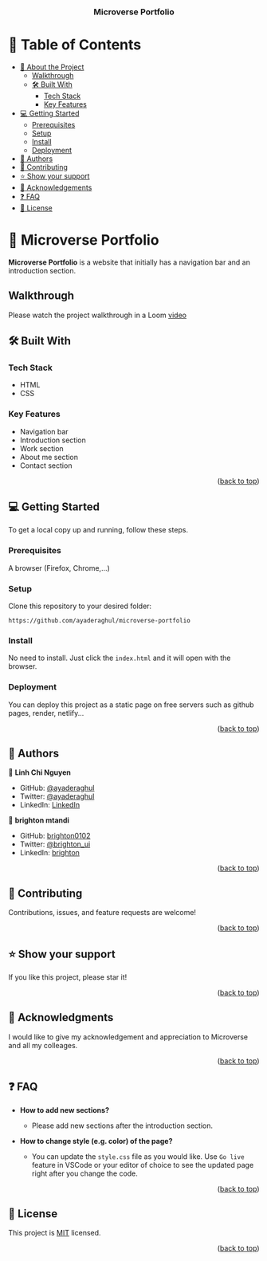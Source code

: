 <a name="readme-top"></a>

<div align="center">

  <h3><b>Microverse Portfolio</b></h3>

</div>

# 📗 Table of Contents

- [📖 About the Project](#about-project)
  - [Walkthrough](#walk-through)
  - [🛠 Built With](#built-with)
    - [Tech Stack](#tech-stack)
    - [Key Features](#key-features)
- [💻 Getting Started](#getting-started)
  - [Prerequisites](#prerequisites)
  - [Setup](#setup)
  - [Install](#install)
  - [Deployment](#deployment)
- [👥 Authors](#authors)
- [🤝 Contributing](#contributing)
- [⭐️ Show your support](#support)
- [🙏 Acknowledgements](#acknowledgements)
- [❓ FAQ](#faq)
- [📝 License](#license)

# 📖 Microverse Portfolio <a name="about-project"></a>

**Microverse Portfolio** is a website that initially has a navigation bar and an introduction section.

## Walkthrough <a name="walk-through"></a>

Please watch the project walkthrough in a Loom <a href="https://www.loom.com/share/99ee37a90ecd4d18b3c29728a2800501?sid=a5461fae-a936-43b6-a3d1-0529c51be155">video</a>

## 🛠 Built With <a name="built-with"></a>

### Tech Stack <a name="tech-stack"></a>

- HTML 
- CSS

### Key Features <a name="key-features"></a>
- Navigation bar
- Introduction section
- Work section
- About me section
- Contact section

<p align="right">(<a href="#readme-top">back to top</a>)</p>

## 💻 Getting Started <a name="getting-started"></a>

To get a local copy up and running, follow these steps.

### Prerequisites

A browser (Firefox, Chrome,...)

### Setup

Clone this repository to your desired folder:

`https://github.com/ayaderaghul/microverse-portfolio`

### Install

No need to install. Just click the `index.html` and it will open with the browser.

### Deployment

You can deploy this project as a static page on free servers such as github pages, render, netlify...

<p align="right">(<a href="#readme-top">back to top</a>)</p>

## 👥 Authors <a name="authors"></a>

👤 **Linh Chi Nguyen**

- GitHub: [@ayaderaghul](https://github.com/ayaderaghul)
- Twitter: [@ayaderaghul](https://twitter.com/ayaderaghul)
- LinkedIn: [LinkedIn](https://www.linkedin.com/in/linh-chi-n-371139180/)

👤 **brighton mtandi**

- GitHub: [brighton0102](htpps://github.com/brighton0102)
- Twitter: [@brighton_ui](https://twitter.com/brighton_ui)
- LinkedIn: [brighton](https://www.linkedin.com/in/brighton-mtandi-976615267/)


<p align="right">(<a href="#readme-top">back to top</a>)</p>

## 🤝 Contributing <a name="contributing"></a>

Contributions, issues, and feature requests are welcome!

<p align="right">(<a href="#readme-top">back to top</a>)</p>

## ⭐️ Show your support <a name="support"></a>

If you like this project, please star it!

<p align="right">(<a href="#readme-top">back to top</a>)</p>

## 🙏 Acknowledgments <a name="acknowledgements"></a>

I would like to give my acknowledgement and appreciation to Microverse and all my colleages.

<p align="right">(<a href="#readme-top">back to top</a>)</p>


## ❓ FAQ <a name="faq"></a>

- **How to add new sections?**

  - Please add new sections after the introduction section.

- **How to change style (e.g. color) of the page?**

  - You can update the `style.css` file as you would like. Use `Go live` feature in VSCode or your editor of choice to see the updated page right after you change the code.

<p align="right">(<a href="#readme-top">back to top</a>)</p>

## 📝 License <a name="license"></a>

This project is [MIT](https://choosealicense.com/licenses/mit/) licensed.

<p align="right">(<a href="#readme-top">back to top</a>)</p>